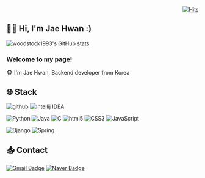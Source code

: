 <div align = "right">
  
[![Hits](https://hits.seeyoufarm.com/api/count/incr/badge.svg?tab=repositories%2Fhit-counter&url=https%3A%2F%2Fgithub.com%2Fwoodstock1993&count_bg=%2379C83D&title_bg=%23555555&icon=&icon_color=%23E7E7E7&title=hits&edge_flat=false)](https://hits.seeyoufarm.com)
  
</div>

<h2>💁‍♂️ Hi, I'm Jae Hwan :)</h2>

![woodstock1993's GitHub stats](https://github-readme-stats.vercel.app/api?username=woodstock1993&show_icons=true&theme=tokyonight&layout=compact)

<h3>Welcome to my page!</h3>
🐵 I'm Jae Hwan, Backend developer from Korea

## 🌐 Stack
<p>
  <img alt="github" src="https://img.shields.io/badge/-Github-181717?style=fla&logo=github&logoColor=white" />
  <img alt="Intellij IDEA" src="https://img.shields.io/badge/-Intellij IDEA-000000?style=flat&logo=Intellij IDEA&logoColor=white"/>
</p>
<p>
  <img alt="Python" src="https://img.shields.io/badge/Python-3776AB?style=flat&logo=Python&logoColor=white"/>
  <img alt="Java" src="https://img.shields.io/badge/Java-007396?style=flat&logo=Java&logoColor=white"/>
  <img alt="C" src="https://img.shields.io/badge/C-A8B9CC?style=flat&logo=C&logoColor=white"/>
  <img alt="html5" src="https://img.shields.io/badge/-HTML5-E34F26?style=flat&logo=html5&logoColor=white" />
  <img alt="CSS3" src="https://img.shields.io/badge/-CSS3-2965f1?style=flat-&logo=css3&logoColor=white" />
  <img alt="JavaScript" src="https://img.shields.io/badge/-JavaScript-F7DF1E?style=flat&logo=JavaScript&logoColor=white" />  
</p>
<p>
  <img alt="Django" src="https://img.shields.io/badge/Django-092E20?style=flat&logo=Django&logoColor=white"/>
  <img alt="Spring" src="https://img.shields.io/badge/Spring-6DB33F?style=flat&logo=Spring&logoColor=white"/>
</p>

## 📥 Contact
[![Gmail Badge](https://img.shields.io/badge/Gmail-d14836?style=flat&logo=Gmail&logoColor=white&link=mailto:diqkqkqk@gmail.com)](mailto:diqkqkqk@gmail.com)
[![Naver Badge](https://img.shields.io/badge/Naver-03C75A?style=flat&logo=Naver&logoColor=white&link=mailto:woodstock93@naver.com)](mailto:woodstock93@naver.com)

<!--
**Seohyun-Roh/Seohyun-Roh** is a ✨ _special_ ✨ repository because its `README.md` (this file) appears on your GitHub profile.

Here are some ideas to get you started:

- 🔭 I’m currently working on ...
- 🌱 I’m currently learning ...
- 👯 I’m looking to collaborate on ...
- 🤔 I’m looking for help with ...
- 💬 Ask me about ...
- 📫 How to reach me: ...
- 😄 Pronouns: ...
- ⚡ Fun fact: ...
-->

